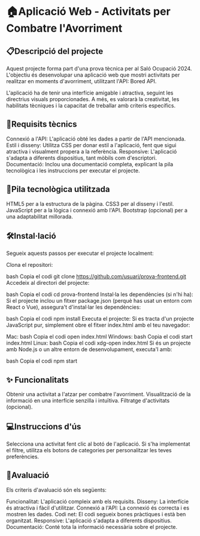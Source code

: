  <h1>🏠Aplicació Web - Activitats per Combatre l'Avorriment</h1>

 <h2>📋Descripció del projecte</h2>
Aquest projecte forma part d'una prova tècnica per al Saló Ocupació 2024. L'objectiu és desenvolupar una aplicació web que mostri activitats per realitzar en moments d'avorriment, utilitzant l'API: Bored API.

L'aplicació ha de tenir una interfície amigable i atractiva, seguint les directrius visuals proporcionades. A més, es valorarà la creativitat, les habilitats tècniques i la capacitat de treballar amb criteris específics.

 <h2>📌Requisits tècnics</h2>
Connexió a l'API: L'aplicació obté les dades a partir de l'API mencionada.
Estil i disseny: Utilitza CSS per donar estil a l'aplicació, fent que sigui atractiva i visualment propera a la referència.
Responsive: L'aplicació s'adapta a diferents dispositius, tant mòbils com d'escriptori.
Documentació: Inclou una documentació completa, explicant la pila tecnològica i les instruccions per executar el projecte.


 <h2>🎨Pila tecnològica utilitzada</h2>
HTML5 per a la estructura de la pàgina.
CSS3 per al disseny i l'estil.
JavaScript per a la lògica i connexió amb l'API.
Bootstrap (opcional) per a una adaptabilitat millorada.

 <h2>🛠️Instal·lació</h2>
Segueix aquests passos per executar el projecte localment:

Clona el repositori:

bash
Copia el codi
git clone https://github.com/usuari/prova-frontend.git
Accedeix al directori del projecte:

bash
Copia el codi
cd prova-frontend
Instal·la les dependències (si n'hi ha): Si el projecte inclou un fitxer package.json (perquè has usat un entorn com React o Vue), assegura't d'instal·lar les dependències:

bash
Copia el codi
npm install
Executa el projecte: Si es tracta d'un projecte JavaScript pur, simplement obre el fitxer index.html amb el teu navegador:

Mac:
bash
Copia el codi
open index.html
Windows:
bash
Copia el codi
start index.html
Linux:
bash
Copia el codi
xdg-open index.html
Si és un projecte amb Node.js o un altre entorn de desenvolupament, executa'l amb:

bash
Copia el codi
npm start


<h2>✨ Funcionalitats</h2>
Obtenir una activitat a l'atzar per combatre l'avorriment.
Visualització de la informació en una interfície senzilla i intuïtiva.
Filtratge d'activitats (opcional).

 <h2>💻Instruccions d'ús</h2>
Selecciona una activitat fent clic al botó de l'aplicació.
Si s'ha implementat el filtre, utilitza els botons de categories per personalitzar les teves preferències.

 <h2>📝Avaluació</h2>
Els criteris d'avaluació són els següents:

Funcionalitat: L'aplicació compleix amb els requisits.
Disseny: La interfície és atractiva i fàcil d'utilitzar.
Connexió a l'API: La connexió és correcta i es mostren les dades.
Codi net: El codi segueix bones pràctiques i està ben organitzat.
Responsive: L'aplicació s'adapta a diferents dispositius.
Documentació: Conté tota la informació necessària sobre el projecte.
